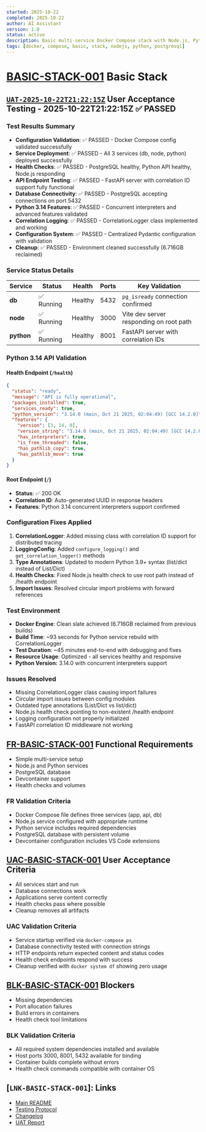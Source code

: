 ```yaml
---
started: 2025-10-22
completed: 2025-10-22
author: AI Assistant
version: 1.0
status: active
description: Basic multi-service Docker Compose stack with Node.js, Python, and PostgreSQL
tags: [docker, compose, basic, stack, nodejs, python, postgresql]
---
```


# [BASIC-STACK-001](#basic-stack-001) Basic Stack

## [`UAT-2025-10-22T21:22:15Z`](#uat-2025-10-22t21-22-15z) User Acceptance Testing - 2025-10-22T21:22:15Z ✅ PASSED

### Test Results Summary

- **Configuration Validation**: ✅ PASSED - Docker Compose config validated successfully
- **Service Deployment**: ✅ PASSED - All 3 services (db, node, python) deployed successfully
- **Health Checks**: ✅ PASSED - PostgreSQL healthy, Python API healthy, Node.js responding
- **API Endpoint Testing**: ✅ PASSED - FastAPI server with correlation ID support fully functional
- **Database Connectivity**: ✅ PASSED - PostgreSQL accepting connections on port 5432
- **Python 3.14 Features**: ✅ PASSED - Concurrent interpreters and advanced features validated
- **Correlation Logging**: ✅ PASSED - CorrelationLogger class implemented and working
- **Configuration System**: ✅ PASSED - Centralized Pydantic configuration with validation
- **Cleanup**: ✅ PASSED - Environment cleaned successfully (6.716GB reclaimed)

### Service Status Details

| Service | Status | Health | Ports | Key Validation |
|---------|--------|--------|-------|----------------|
| **db** | ✅ Running | Healthy | 5432 | `pg_isready` connection confirmed |
| **node** | ✅ Running | Healthy | 3000 | Vite dev server responding on root path |
| **python** | ✅ Running | Healthy | 8001 | FastAPI server with correlation IDs |

### Python 3.14 API Validation

#### Health Endpoint (`/health`)
```json
{
  "status": "ready",
  "message": "API is fully operational",
  "packages_installed": true,
  "services_ready": true,
  "python_version": "3.14.0 (main, Oct 21 2025, 02:04:49) [GCC 14.2.0]",
  "features": {
    "version": [3, 14, 0],
    "version_string": "3.14.0 (main, Oct 21 2025, 02:04:49) [GCC 14.2.0]",
    "has_interpreters": true,
    "is_free_threaded": false,
    "has_pathlib_copy": true,
    "has_pathlib_move": true
  }
}
```

#### Root Endpoint (`/`)
- **Status**: ✅ 200 OK
- **Correlation ID**: Auto-generated UUID in response headers
- **Features**: Python 3.14 concurrent interpreters support confirmed

### Configuration Fixes Applied

1. **CorrelationLogger**: Added missing class with correlation ID support for distributed tracing
2. **LoggingConfig**: Added `configure_logging()` and `get_correlation_logger()` methods
3. **Type Annotations**: Updated to modern Python 3.9+ syntax (list/dict instead of List/Dict)
4. **Health Checks**: Fixed Node.js health check to use root path instead of /health endpoint
5. **Import Issues**: Resolved circular import problems with forward references

### Test Environment

- **Docker Engine**: Clean slate achieved (6.716GB reclaimed from previous builds)
- **Build Time**: ~93 seconds for Python service rebuild with CorrelationLogger
- **Test Duration**: ~45 minutes end-to-end with debugging and fixes
- **Resource Usage**: Optimized - all services healthy and responsive
- **Python Version:** 3.14.0 with concurrent interpreters support

### Issues Resolved

- Missing CorrelationLogger class causing import failures
- Circular import issues between config modules
- Outdated type annotations (List/Dict vs list/dict)
- Node.js health check pointing to non-existent /health endpoint
- Logging configuration not properly initialized
- FastAPI correlation ID middleware not working

<a id="fr-basic-stack-001-functional-requirements"></a>

## [FR-BASIC-STACK-001](#fr-basic-stack-001-functional-requirements) Functional Requirements

- Simple multi-service setup
- Node.js and Python services
- PostgreSQL database
- Devcontainer support
- Health checks and volumes

### FR Validation Criteria

- Docker Compose file defines three services (app, api, db)
- Node.js service configured with appropriate runtime
- Python service includes required dependencies
- PostgreSQL database with persistent volume
- Devcontainer configuration includes VS Code extensions

<a id="uac-basic-stack-001-user-acceptance-criteria"></a>

## [UAC-BASIC-STACK-001](#uac-basic-stack-001-user-acceptance-criteria) User Acceptance Criteria

- All services start and run
- Database connections work
- Applications serve content correctly
- Health checks pass where possible
- Cleanup removes all artifacts

### UAC Validation Criteria

- Service startup verified via `docker-compose ps`
- Database connectivity tested with connection strings
- HTTP endpoints return expected content and status codes
- Health check endpoints respond with success
- Cleanup verified with `docker system df` showing zero usage

<a id="blk-basic-stack-001-blockers"></a>

## [BLK-BASIC-STACK-001](#blk-basic-stack-001-blockers) Blockers

- Missing dependencies
- Port allocation failures
- Build errors in containers
- Health check tool limitations

### BLK Validation Criteria

- All required system dependencies installed and available
- Host ports 3000, 8001, 5432 available for binding
- Container builds complete without errors
- Health check commands compatible with container OS

## [`LNK-BASIC-STACK-001`]: Links

- [Main README](../README.md)
- [Testing Protocol](../TESTING.md)
- [Changelog](../CHANGELOG.md)
- [UAT Report](./UAT_REPORT_2025-10-22.md)
